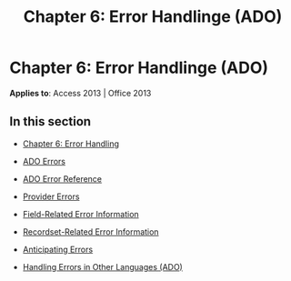 ﻿---
title: 'Chapter 6: Error Handlinge (ADO)'
TOCTitle: 'Chapter 6: Error Handling'
ms:assetid: e6a15bec-14d4-41fc-8dd2-6e29091b3285
ms:mtpsurl: https://msdn.microsoft.com/en-us/library/JJ250170(v=office.15)
ms:contentKeyID: 48548382
ms.date: 09/18/2015
mtps_version: v=office.15
---

# Chapter 6: Error Handlinge (ADO)


**Applies to**: Access 2013 | Office 2013

## In this section

  - [Chapter 6: Error Handling](chapter-6-error-handling.md)

  - [ADO Errors](ado-errors.md)

  - [ADO Error Reference](ado-error-reference.md)

  - [Provider Errors](provider-errors.md)

  - [Field-Related Error Information](field-related-error-information.md)

  - [Recordset-Related Error Information](recordset-related-error-information.md)

  - [Anticipating Errors](anticipating-errors.md)

  - [Handling Errors in Other Languages (ADO)](handling-errors-in-other-languages-ado.md)

